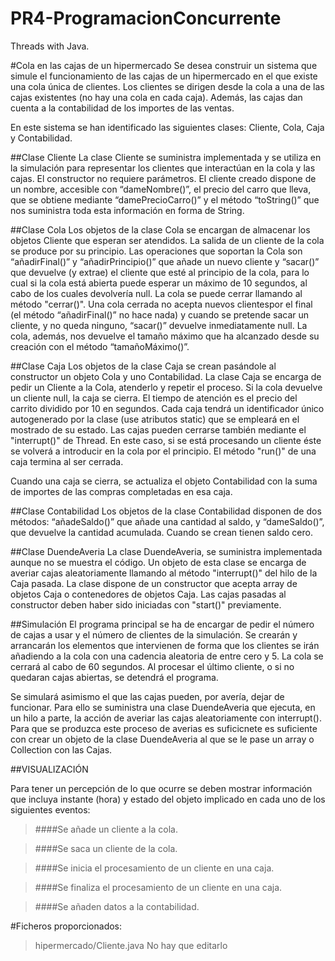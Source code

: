 # PR4-ProgramacionConcurrente
Threads with Java.

#Cola en las cajas de un hipermercado
Se desea construir un sistema que simule el funcionamiento de las cajas de un hipermercado en el que existe una cola única de clientes. Los clientes se dirigen desde la cola a una de las cajas existentes (no hay una cola en cada caja). Además, las cajas dan cuenta a la contabilidad de los importes de las ventas.

En este sistema se han identificado las siguientes clases: Cliente, Cola, Caja y Contabilidad.

##Clase Cliente
La clase Cliente se suministra implementada y se utiliza en la simulación para representar los clientes que interactúan en la cola y las cajas. El constructor no requiere parámetros. El cliente creado dispone de un nombre, accesible con “dameNombre()”, el precio del carro que lleva, que se obtiene mediante “damePrecioCarro()” y el método “toString()” que nos suministra toda esta información en forma de String.

##Clase Cola
Los objetos de la clase Cola se encargan de almacenar los objetos Cliente que esperan ser atendidos. La salida de un cliente de la cola se produce por su principio. Las operaciones que soportan la Cola son “añadirFinal()” y “añadirPrincipio()” que añade un nuevo cliente y “sacar()” que devuelve (y extrae) el cliente que esté al principio de la cola, para lo cual si la cola está abierta puede esperar un máximo de 10 segundos, al cabo de los cuales devolvería null. La cola se puede cerrar llamando al método "cerrar()". Una cola cerrada no acepta nuevos clientespor el final (el método “añadirFinal()” no hace nada) y cuando se pretende sacar un cliente, y no queda ninguno, “sacar()” devuelve inmediatamente null. La cola, además, nos devuelve el tamaño máximo que ha alcanzado desde su creación con el método “tamañoMáximo()”.

##Clase Caja
Los objetos de la clase Caja se crean pasándole al constructor un objeto Cola y uno Contabilidad. La clase Caja se encarga de pedir un Cliente a la Cola, atenderlo y repetir el proceso. Si la cola devuelve un cliente null, la caja se cierra. El tiempo de atención es el precio del carrito dividido por 10 en segundos. Cada caja tendrá un identificador único autogenerado por la clase (use atributos static) que se empleará en el mostrado de su estado. Las cajas pueden cerrarse también mediante el "interrupt()" de Thread. En este caso, si se está procesando un cliente éste se volverá a introducir en la cola por el principio. El método "run()" de una caja termina al ser cerrada.

Cuando una caja se cierra, se actualiza el objeto Contabilidad con la suma de importes de las compras completadas en esa caja.

##Clase Contabilidad
Los objetos de la clase Contabilidad disponen de dos métodos: “añadeSaldo()” que añade una cantidad al saldo, y “dameSaldo()”, que devuelve la cantidad acumulada. Cuando se crean tienen saldo cero.

##Clase DuendeAveria
La clase DuendeAveria, se suministra implementada aunque no se muestra el código. Un objeto de esta clase se encarga de averiar cajas aleatoriamente llamando al método "interrupt()" del hilo de la Caja pasada. La clase dispone de un constructor que acepta array de objetos Caja o contenedores de objetos Caja. Las cajas pasadas al constructor deben haber sido iniciadas con "start()" previamente.

##Simulación
El programa principal se ha de encargar de pedir el número de cajas a usar y el número de clientes de la simulación. Se crearán y arrancarán los elementos que intervienen de forma que los clientes se irán añadiendo a la cola con una cadencia aleatoria de entre cero y 5. La cola se cerrará al cabo de 60 segundos. Al procesar el último cliente, o si no quedaran cajas abiertas, se detendrá el programa.

Se simulará asimismo el que las cajas pueden, por avería, dejar de funcionar. Para ello se suministra una clase DuendeAveria que ejecuta, en un hilo a parte, la acción de averiar las cajas aleatoriamente con interrupt(). Para que se produzca este proceso de averias es suficicnete es suficiente con crear un objeto de la clase DuendeAveria al que se le pase un array o Collection con las Cajas.

##VISUALIZACIÓN

Para tener un percepción de lo que ocurre se deben mostrar información que incluya instante (hora) y estado del objeto implicado en cada uno de los siguientes eventos:

>####Se añade un cliente a la cola.

>####Se saca un cliente de la cola.

>####Se inicia el procesamiento de un cliente en una caja.

>####Se finaliza el procesamiento de un cliente en una caja.

>####Se añaden datos a la contabilidad.



#Ficheros proporcionados: 

> hipermercado/Cliente.java         No hay que editarlo
